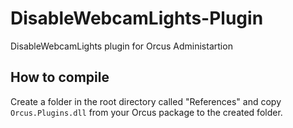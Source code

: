 # DisableWebcamLights-Plugin
DisableWebcamLights plugin for Orcus Administartion
## How to compile
Create a folder in the root directory called "References" and copy `Orcus.Plugins.dll` from your Orcus package to the created folder.
